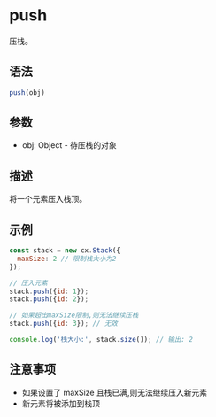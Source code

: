 # push

压栈。

## 语法

```javascript
push(obj)
```

## 参数

- obj: Object - 待压栈的对象

## 描述

将一个元素压入栈顶。

## 示例

```javascript
const stack = new cx.Stack({
  maxSize: 2 // 限制栈大小为2
});

// 压入元素
stack.push({id: 1});
stack.push({id: 2});

// 如果超出maxSize限制,则无法继续压栈
stack.push({id: 3}); // 无效

console.log('栈大小:', stack.size()); // 输出: 2
```

## 注意事项

- 如果设置了 maxSize 且栈已满,则无法继续压入新元素
- 新元素将被添加到栈顶 